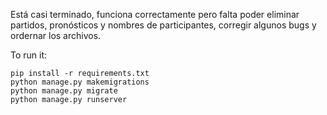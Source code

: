 Está casi terminado, funciona correctamente pero falta poder eliminar partidos, pronósticos y nombres de participantes, corregir algunos bugs y ordernar los archivos.

To run it:
```
pip install -r requirements.txt
python manage.py makemigrations
python manage.py migrate
python manage.py runserver
```